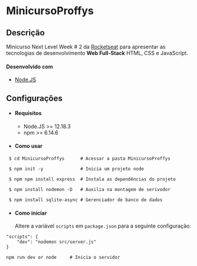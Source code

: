 # MinicursoProffys

## Descrição
Minicurso Next Level Week # 2 da [Rocketseat](https://rocketseat.com.br/) para apresentar as tecnologias de desenvolvimento **Web Full-Stack** HTML, CSS e JavaScript.

#### Desenvolvido com
- [Node.JS](https://vuejs.org/)



## Configurações
- #### Requisitos
  - Node.JS >= 12.18.3
  - npm >= 6.14.6

- #### Como usar
```
 $ cd MinicursoProffys      # Acessar a pasta MinicursoProffys
```
```
 $ npm init -y              # Inicia um projeto node
```
```
 $ npm npm install express  # Instala as dependências do projeto
```
```
 $ npm install nodemon -D   # Auxilia na montagem de serivodor
```
```
 $ npm install sqlite-async # Gerenciador de banco de dados
```

- #### Como iniciar

    Altere a variável `scripts` em `package.json` para a seguinte configuração:

```
"scripts": {
    "dev": "nodemon src/server.js"
}
```
```
npm run dev or node     # Inicia o servidor
```

